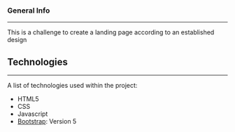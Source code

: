 ### General Info
***
This is a challenge to create a landing page according to an established design

## Technologies
***
A list of technologies used within the project:
* HTML5
* CSS
* Javascript
* [Bootstrap](https://getbootstrap.com/docs/5.0/getting-started/introduction/): Version 5